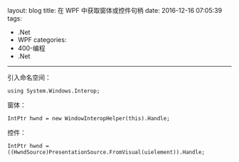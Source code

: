 layout: blog
title: 在 WPF 中获取窗体或控件句柄
date: 2016-12-16 07:05:39
tags:
  - .Net
  - WPF
categories: 
  - 400-编程
  - .Net
---


引入命名空间：

	using System.Windows.Interop;

窗体： 

	IntPtr hwnd = new WindowInteropHelper(this).Handle;

控件： 

	IntPtr hwnd = ((HwndSource)PresentationSource.FromVisual(uielement)).Handle;